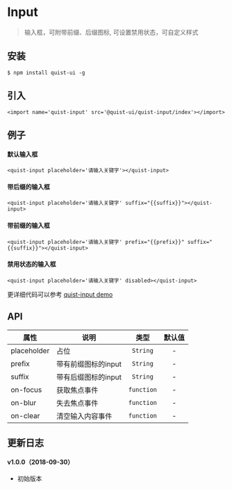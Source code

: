 # Input

> 输入框，可附带前缀、后缀图标, 可设置禁用状态，可自定义样式


## 安装

```js{4}
$ npm install quist-ui -g
```

## 引入
```js{4}
<import name='quist-input' src='@quist-ui/quist-input/index'></import>
```

## 例子

#### 默认输入框

```js{4}
<quist-input placeholder='请输入关键字'></quist-input>
```

#### 带后缀的输入框

```js{4}
<quist-input placeholder='请输入关键字' suffix="{{suffix}}"></quist-input>
```

#### 带前缀的输入框

```js{4}
<quist-input placeholder='请输入关键字' prefix="{{prefix}}" suffix="{{suffix}}"></quist-input>
```

#### 禁用状态的输入框

```js{4}
<quist-input placeholder='请输入关键字' disabled></quist-input>
```

更详细代码可以参考 [quist-input demo](https://github.com/JDsecretFE/quist-ui/tree/master/src/Input/index.ux)

## API 

| 属性 | 说明 | 类型 | 默认值 |
|-------------|------------|:--------:|:-----:|
| placeholder | 占位 | `String` | - |
| prefix | 带有前缀图标的input | `String` | - |
| suffix | 带有后缀图标的input | `String` | - |
| on-focus | 获取焦点事件 | `function` | - |
| on-blur | 失去焦点事件 | `function` | - |
| on-clear | 清空输入内容事件 | `function` | - |

## 更新日志

#### v1.0.0（2018-09-30）
* 初始版本
